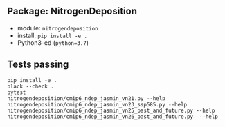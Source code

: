 ## Package: NitrogenDeposition

- module: ``nitrogendeposition``
- install: ``pip install -e .``
- Python3-ed (``python=3.7``)

## Tests passing

```
pip install -e .
black --check .
pytest
nitrogendeposition/cmip6_ndep_jasmin_vn21.py --help
nitrogendeposition/cmip6_ndep_jasmin_vn23_ssp585.py --help
nitrogendeposition/cmip6_ndep_jasmin_vn25_past_and_future.py --help
nitrogendeposition/cmip6_ndep_jasmin_vn26_past_and_future.py  --help
```
